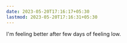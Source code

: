 ```yaml
---
date: 2023-05-20T17:16:17+05:30
lastmod: 2023-05-20T17:16:31+05:30
---
```


I'm feeling better after few days of feeling low.
